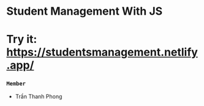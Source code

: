 # Student Management With JS

# Try it: https://studentsmanagement.netlify.app/

### `Member`
- Trần Thanh Phong
